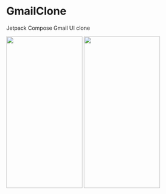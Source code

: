 # GmailClone
Jetpack Compose Gmail UI clone

<div>
  <img src=https://user-images.githubusercontent.com/81194285/156465595-67deb0b0-80a3-4847-93c6-6e46e5b3fed4.png width="200" height="400">
<img src=https://user-images.githubusercontent.com/81194285/156465859-454b1c28-2ac6-4537-8403-5e9a5fd6e1f9.png width="200" height="400">
</div>
